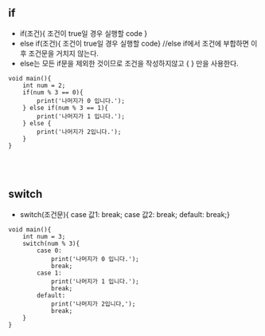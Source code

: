 ## if
- if(조건){ 조건이 true일 경우 실행할 code }
- else if(조건){ 조건이 true일 경우 실행할 code}   //else if에서 조건에 부합하면 이후 조건문을 거치지 않는다.
- else는 모든 if문을 제외한 것이므로 조건을 작성하지않고 { } 만을 사용한다.
```
void main(){
    int num = 2;
    if(num % 3 == 0){
        print('나머지가 0 입니다.');
    } else if(num % 3 == 1){
        print('나머지가 1 입니다.');
    } else {
        print('나머지가 2입니다.');
    }
}
```
<br><br>

## switch
- switch(조건문){ case 값1: break; case 값2: break; default: break;}
```
void main(){
    int num = 3;
    switch(num % 3){
        case 0:
            print('나머지가 0 입니다.');
            break;
        case 1:
            print('나머지가 1 입니다.');
            break;
        default:
            print('나머지가 2입니다,');
            break;
    }
}
```